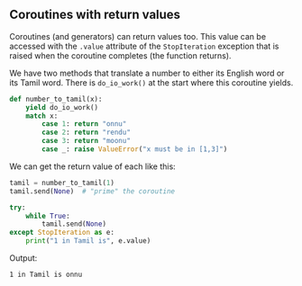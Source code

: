## Coroutines with return values

Coroutines (and generators) can return values too. This value can be accessed with
the `.value` attribute of the `StopIteration` exception that is raised when the
coroutine completes (the function returns).

We have two methods that translate a number to either its English word or its Tamil
word. There is `do_io_work()` at the start where this coroutine yields.

```python
def number_to_tamil(x):
    yield do_io_work()
    match x:
        case 1: return "onnu"
        case 2: return "rendu"
        case 3: return "moonu"
        case _: raise ValueError("x must be in [1,3]")
```

We can get the return value of each like this:

```python
tamil = number_to_tamil(1)
tamil.send(None)  # "prime" the coroutine

try:
    while True:
        tamil.send(None)
except StopIteration as e:
    print("1 in Tamil is", e.value)
```

Output:

```
1 in Tamil is onnu
```

